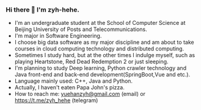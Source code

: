 ### Hi there 👋 I'm zyh-hehe.
 - I'm an undergraduate student at the School of Computer Science at Beijing University of Posts and Telecommunications.
 - I'm major in Software Engineering.
 - I choose big data software as my major discipline and am about to take courses in cloud computing technology and distributed computing.
 - Sometimes I study hard, but at the other times I indulge myself, such as playing Heartstone, Red Dead Redemption 2 or just sleeping.
 - I'm planning to study Deep learning, Python crawler technology and Java front-end and back-end development(SpringBoot,Vue and etc.).
 - Language mainly used: C++, Java and Python.
 - Actually, I haven't eaten Papa John's pizza.
 - How to reach me: yuehanzyh@gmail.com (email) or https://t.me/zyh_hehe (telegram) 

<!--
**zyh-hehe/zyh-hehe** is a ✨ _special_ ✨ repository because its `README.md` (this file) appears on your GitHub profile.

Here are some ideas to get you started:

- 🔭 I’m currently working on ...
- 🌱 I’m currently learning ...
- 👯 I’m looking to collaborate on ...
- 🤔 I’m looking for help with ...
- 💬 Ask me about ...
- 📫 How to reach me: ...
- 😄 Pronouns: ...
- ⚡ Fun fact: ...
-->

